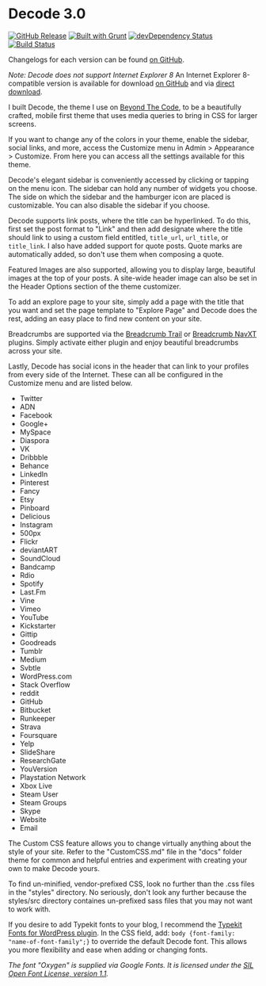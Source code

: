 # Decode 3.0
[![GitHub Release](http://img.shields.io/github/release/ScottSmith95/Decode.svg?style=flat)](https://github.com/ScottSmith95/Decode/releases/latest)
[![Built with Grunt](http://img.shields.io/badge/built_with-GRUNT-orange.svg?style=flat)](http://gruntjs.com/)
[![devDependency Status](http://img.shields.io/david/dev/ScottSmith95/Decode.svg?style=flat)](https://david-dm.org/ScottSmith95/Decode#info=devDependencies)
[![Build Status](http://img.shields.io/travis/ScottSmith95/Decode.svg?style=flat)](https://travis-ci.org/ScottSmith95/Decode)

Changelogs for each version can be found [on GitHub](https://github.com/ScottSmith95/Decode/releases).

*Note: Decode does not support Internet Explorer 8* An Internet Explorer 8-compatible version is available for download [on GitHub](https://github.com/ScottSmith95/Decode/tree/IE8-Support) and via [direct download](https://github.com/ScottSmith95/Decode/archive/IE8-Support.zip).

I built Decode, the theme I use on [Beyond The Code](http://beyondtheco.de), to be a beautifully crafted, mobile first theme that uses media queries to bring in CSS for larger screens. 

If you want to change any of the colors in your theme, enable the sidebar, social links, and more, access the Customize menu in Admin > Appearance > Customize. From here you can access all the settings available for this theme. 

Decode's elegant sidebar is conveniently accessed by clicking or tapping on the menu icon. The sidebar can hold any number of widgets you choose. The side on which the sidebar and the hamburger icon are placed is customizable. You can also disable the sidebar if you choose. 

Decode supports link posts, where the title can be hyperlinked. To do this, first set the post format to "Link" and then add designate where the title should link to using a custom field entitled, `title_url`, `url_title`, or `title_link`. I also have added support for quote posts. Quote marks are automatically added, so don't use them when composing a quote. 

Featured Images are also supported, allowing you to display large, beautiful images at the top of your posts. A site-wide header image can also be set in the Header Options section of the theme customizer. 

To add an explore page to your site, simply add a page with the title that you want and set the page template to "Explore Page" and Decode does the rest, adding an easy place to find new content on your site. 

Breadcrumbs are supported via the [Breadcrumb Trail](http://wordpress.org/plugins/breadcrumb-trail/) or [Breadcrumb NavXT](http://wordpress.org/plugins/breadcrumb-navxt/) plugins. Simply activate either plugin and enjoy beautiful breadcrumbs across your site.

Lastly, Decode has social icons in the header that can link to your profiles from every side of the Internet. These can all be configured in the Customize menu and are listed below.
- Twitter
- ADN
- Facebook
- Google+
- MySpace
- Diaspora
- VK
- Dribbble
- Behance
- LinkedIn
- Pinterest
- Fancy
- Etsy
- Pinboard
- Delicious
- Instagram
- 500px
- Flickr
- deviantART
- SoundCloud
- Bandcamp
- Rdio
- Spotify
- Last.Fm
- Vine
- Vimeo
- YouTube
- Kickstarter
- Gittip
- Goodreads
- Tumblr
- Medium
- Svbtle
- WordPress.com
- Stack Overflow
- reddit
- GitHub
- Bitbucket
- Runkeeper
- Strava
- Foursquare
- Yelp
- SlideShare
- ResearchGate
- YouVersion
- Playstation Network
- Xbox Live
- Steam User
- Steam Groups
- Skype
- Website
- Email

The Custom CSS feature allows you to change virtually anything about the style of your site. Refer to the "CustomCSS.md" file in the "docs" folder theme for common and helpful entries and experiment with creating your own to make Decode yours.

To find un-minified, vendor-prefixed CSS, look no further than the .css files in the "styles" directory. No seriously, don't look any further because the styles/src directory containes un-prefixed sass files that you may not want to work with.

If you desire to add Typekit fonts to your blog, I recommend the [Typekit Fonts for WordPress plugin](http://wordpress.org/plugins/typekit-fonts-for-wordpress/). In the CSS field, add: `body {font-family: "name-of-font-family";}` to override the default Decode font. This allows you more flexibility and ease when adding or changing fonts. 

*The font "Oxygen" is supplied via Google Fonts. It is licensed under the [SIL Open Font License, version 1.1](http://scripts.sil.org/cms/scripts/page.php?site_id=nrsi&id=OFL).*